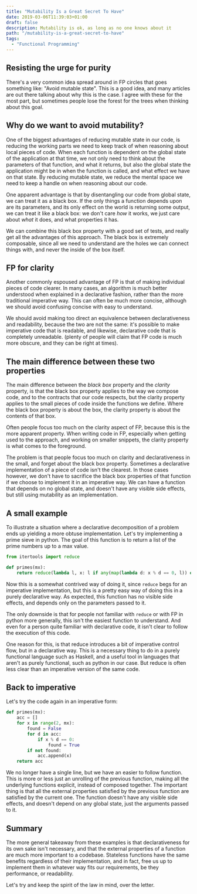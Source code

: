 ```yaml
---
title: "Mutability Is a Great Secret To Have"
date: 2019-03-06T11:39:03+01:00
draft: false
description: Mutability is ok, as long as no one knows about it
path: "/mutability-is-a-great-secret-to-have"
tags:
  - "Functional Programming"
---
```


## Resisting the urge for purity
There's a very common idea spread around in FP circles that
goes something like: "Avoid mutable state". This is a good idea,
and many articles are out there talking about why this is the case.
I agree with these for the most part, but sometimes people lose the forest
for the trees when thinking about this goal.

## Why do we want to avoid mutability?
One of the biggest advantages of reducing mutable state in our code, is reducing
the working parts we need to keep track of when reasoning about local pieces of code.
When each function is dependent on the global state of the application at that time, we
not only need to think about the parameters of that function, and what it returns,
but also the global state the application might be in when the function is called,
and what effect we have on that state. By reducing mutable state, we reduce
the mental space we need to keep a handle on when reasoning about our code.

One apparent advantage is that by disentangling our code from global state,
we can treat it as a black box. If the only things a function depends upon
are its parameters, and its only effect on the world is returning some output,
we can treat it like a black box: we don't care *how* it works, we just care about
*what* it does, and what properties it has.

We can combine this black box property with a good set of tests, and really get
all the advantages of this approach. The black box is extremely composable, since
all we need to understand are the holes we can connect things with, and never
the inside of the box itself.

## FP for clarity
Another commonly espoused advantage of FP is that of making individual pieces of code clearer.
In many cases, an algorithm is much better understood when explained in a declarative fashion,
rather than the more traditional imperative way. This can often be much more concise, although
we should avoid confusing concise with easy to understand.

We should avoid making too direct an equivalence between declarativeness and readability,
because the two are not the same: it's possible to make imperative code that is readable, and likewise,
declarative code that is completely unreadable. (plenty of people will claim that FP code is much more
obscure, and they can be right at times).

## The main difference between these two properties

The main difference between the *black box* property and the *clarity* property,
is that the black box property applies to the way we compose code, and to the contracts
that our code respects, but the clarity property applies to the small pieces of code inside the functions we
define. Where the black box property is about the box, the clarity property is about the contents
of that box.

Often people focus too much on the clarity aspect of FP, because this is the more apparent property.
When writing code in FP, especially when getting used to the approach, and working on smaller snippets,
the clarity property is what comes to the foreground.

The problem is that people focus too much on clarity and declarativeness in the small, and forget about
the black box property. Sometimes a declarative implementation of a piece of code isn't the clearest.
In those cases however, we don't have to sacrifice the black box properties of that function if we
choose to implement it in an imperative way. We can have a function that depends on no global state, and
doesn't have any visible side effects, but still using mutability as an implementation.

## A small example

To illustrate a situation where a declarative decomposition of a problem ends up yielding a more obtuse implementation.
Let's try implementing a prime sieve in python. The goal of this function is to return a list of the prime numbers up to a max value.

```py
from itertools import reduce

def primes(mx):
    return reduce(lambda l, x: l if any(map(lambda d: x % d == 0, l)) else l + [x], range(2, mx))
```

Now this is a somewhat contrived way of doing it, since `reduce` begs for an imperative implementation,
but this is a pretty easy way of doing this in a purely declarative way. As expected,
this function has no visible side effects, and depends only on the parameters passed to it.

The only downside is that for people not familiar with `reduce` or with FP in python more generally,
this isn't the easiest function to understand. And even for a person quite familiar with declarative code,
it isn't clear to follow the execution of this code.

One reason for this, is that reduce introduces a bit of imperative control flow, but in a declarative way.
This is a necessary thing to do in a purely functional language such as Haskell, and a useful tool
in languages that aren't as purely functional, such as python in our case. But reduce is often
less clear than an imperative version of the same code.

## Back to imperative

Let's try the code again in an imperative form:
```py
def primes(mx):
    acc = []
    for x in range(2, mx):
        found = False
        for d in acc:
            if x % d == 0:
                found = True
        if not found:
            acc.append(x)
    return acc
```

We no longer have a single line, but we have an easier to follow function. This is more or less just an unrolling of
the previous function, making all the underlying functions explicit, instead of composed together.
The important thing is that all the external properties satisfied by the previous function are satisfied by the current one.
The function doesn't have any visible side effects, and doesn't depend on any global state, just the arguments passed to it.

## Summary

The more general takeaway from these examples is that declarativeness for its own sake isn't necessary,
and that the external properties of a function are much more important to a codebase. Stateless functions
have the same benefits regardless of their implementation, and in fact, free us up to implement them in whatever
way fits our requirements, be they performance, or readability.

Let's try and keep the spirit of the law in mind, over the letter.
